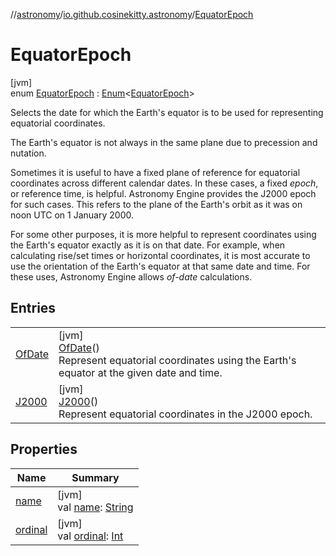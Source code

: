 //[astronomy](../../../index.md)/[io.github.cosinekitty.astronomy](../index.md)/[EquatorEpoch](index.md)

# EquatorEpoch

[jvm]\
enum [EquatorEpoch](index.md) : [Enum](https://kotlinlang.org/api/latest/jvm/stdlib/kotlin/-enum/index.html)&lt;[EquatorEpoch](index.md)&gt; 

Selects the date for which the Earth's equator is to be used for representing equatorial coordinates.

The Earth's equator is not always in the same plane due to precession and nutation.

Sometimes it is useful to have a fixed plane of reference for equatorial coordinates across different calendar dates.  In these cases, a fixed *epoch*, or reference time, is helpful. Astronomy Engine provides the J2000 epoch for such cases.  This refers to the plane of the Earth's orbit as it was on noon UTC on 1 January 2000.

For some other purposes, it is more helpful to represent coordinates using the Earth's equator exactly as it is on that date. For example, when calculating rise/set times or horizontal coordinates, it is most accurate to use the orientation of the Earth's equator at that same date and time. For these uses, Astronomy Engine allows *of-date* calculations.

## Entries

| | |
|---|---|
| [OfDate](-of-date/index.md) | [jvm]<br>[OfDate](-of-date/index.md)()<br>Represent equatorial coordinates using the Earth's equator at the given date and time. |
| [J2000](-j2000/index.md) | [jvm]<br>[J2000](-j2000/index.md)()<br>Represent equatorial coordinates in the J2000 epoch. |

## Properties

| Name | Summary |
|---|---|
| [name](../-node-event-kind/-ascending/index.md#-372974862%2FProperties%2F-1216412040) | [jvm]<br>val [name](../-node-event-kind/-ascending/index.md#-372974862%2FProperties%2F-1216412040): [String](https://kotlinlang.org/api/latest/jvm/stdlib/kotlin/-string/index.html) |
| [ordinal](../-node-event-kind/-ascending/index.md#-739389684%2FProperties%2F-1216412040) | [jvm]<br>val [ordinal](../-node-event-kind/-ascending/index.md#-739389684%2FProperties%2F-1216412040): [Int](https://kotlinlang.org/api/latest/jvm/stdlib/kotlin/-int/index.html) |
